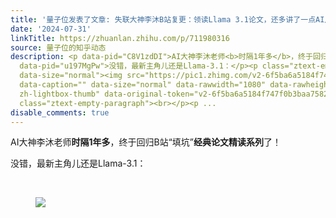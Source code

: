 ```yaml
---
title: '量子位发表了文章: 失联大神李沐B站复更：领读Llama 3.1论文，还多讲了一点AI八卦；大模型竞技场Llama 3.1排名第三'
date: '2024-07-31'
linkTitle: https://zhuanlan.zhihu.com/p/711980316
source: 量子位的知乎动态
description: <p data-pid="C8V1zdDI">AI大神李沐老师<b>时隔1年多</b>，终于回归B站“填坑”<b>经典论文精读系列</b>了！</p><p
  data-pid="u197MgPw">没错，最新主角儿还是Llama-3.1：</p><p class="ztext-empty-paragraph"><br></p><figure
  data-size="normal"><img src="https://pic1.zhimg.com/v2-6f5ba6a5184f747f0b3baa75823be6a4.jpg"
  data-caption="" data-size="normal" data-rawwidth="1080" data-rawheight="849" class="origin_image
  zh-lightbox-thumb" data-original-token="v2-6f5ba6a5184f747f0b3baa75823be6a4" referrerpolicy="no-referrer"></figure><p
  class="ztext-empty-paragraph"><br></p><p ...
disable_comments: true
---
```

<p data-pid="C8V1zdDI">AI大神李沐老师<b>时隔1年多</b>，终于回归B站“填坑”<b>经典论文精读系列</b>了！</p><p data-pid="u197MgPw">没错，最新主角儿还是Llama-3.1：</p><p class="ztext-empty-paragraph"><br></p><figure data-size="normal"><img src="https://pic1.zhimg.com/v2-6f5ba6a5184f747f0b3baa75823be6a4.jpg" data-caption="" data-size="normal" data-rawwidth="1080" data-rawheight="849" class="origin_image zh-lightbox-thumb" data-original-token="v2-6f5ba6a5184f747f0b3baa75823be6a4" referrerpolicy="no-referrer"></figure><p class="ztext-empty-paragraph"><br></p><p ...